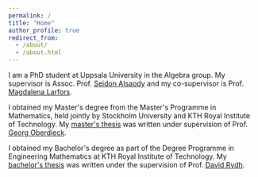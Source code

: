 ```yaml
---
permalink: /
title: "Home"
author_profile: true
redirect_from: 
  - /about/
  - /about.html
---
```


I am a PhD student at Uppsala University in the Algebra group. My supervisor is Assoc. Prof. [Seidon Alsaody](https://www.uu.se/kontakt-och-organisation/personal?query=N9-61) and my co-supervisor is Prof. [Magdalena Larfors](https://www.uu.se/kontakt-och-organisation/personal?query=N3-1163).

I obtained my Master's degree from the Master's Programme in Mathematics, held jointly by Stockholm University and KTH Royal Institute of Technology. My [master's thesis](http://kth.diva-portal.org/smash/record.jsf?pid=diva2:1923800) was written under supervision of Prof. [Georg Oberdieck](https://www.mathi.uni-heidelberg.de/~georgo/).

I obtained my Bachelor's degree as part of the Degree Programme in Engineering Mathematics at KTH Royal Institute of Technology. My [bachelor's thesis](https://www.diva-portal.org/smash/record.jsf?pid=diva2:1776757) was written under the supervision of Prof. [David Rydh](https://people.kth.se/~dary/index.html).

